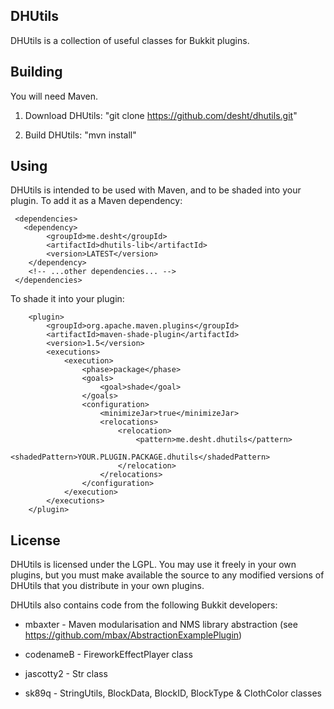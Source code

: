 ## DHUtils

DHUtils is a collection of useful classes for Bukkit plugins.

## Building

You will need Maven.

1) Download DHUtils: "git clone https://github.com/desht/dhutils.git"

2) Build DHUtils: "mvn install"

## Using

DHUtils is intended to be used with Maven, and to be shaded into your plugin.  To add it as a Maven dependency:

     

     <dependencies>
       <dependency>
            <groupId>me.desht</groupId>
            <artifactId>dhutils-lib</artifactId>
            <version>LATEST</version>
        </dependency>
        <!-- ...other dependencies... -->
     </dependencies>

To shade it into your plugin:

        <plugin>
            <groupId>org.apache.maven.plugins</groupId>
            <artifactId>maven-shade-plugin</artifactId>
            <version>1.5</version>
            <executions>
                <execution>
                    <phase>package</phase>
                    <goals>
                        <goal>shade</goal>
                    </goals>
                    <configuration>
                        <minimizeJar>true</minimizeJar>
                        <relocations>
                            <relocation>
                                <pattern>me.desht.dhutils</pattern>
                                <shadedPattern>YOUR.PLUGIN.PACKAGE.dhutils</shadedPattern>
                            </relocation>
                        </relocations>
                    </configuration>
                </execution>
            </executions>
        </plugin>

## License

DHUtils is licensed under the LGPL.  You may use it freely in your own plugins, but you must make available the source to any modified
versions of DHUtils that you distribute in your own plugins.

DHUtils also contains code from the following Bukkit developers:

* mbaxter - Maven modularisation and NMS library abstraction (see https://github.com/mbax/AbstractionExamplePlugin)

* codenameB - FireworkEffectPlayer class

* jascotty2 - Str class

* sk89q - StringUtils, BlockData, BlockID, BlockType & ClothColor classes

